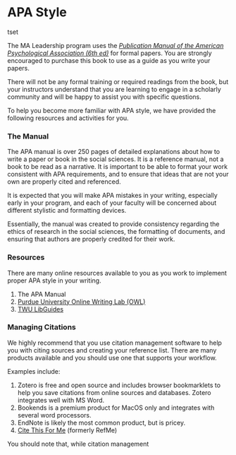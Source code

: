 # APA Style

tset

The MA Leadership program uses the [_Publication Manual of the American Psychological Association \(6th ed\)_](http://www.apastyle.org/manual/) for formal papers. You are strongly encouraged to purchase this book to use as a guide as you write your papers.

There will not be any formal training or required readings from the book, but your instructors understand that you are learning to engage in a scholarly community and will be happy to assist you with specific questions.

To help you become more familiar with APA style, we have provided the following resources and activities for you.

### The Manual

The APA manual is over 250 pages of detailed explanations about how to write a paper or book in the social sciences. It is a reference manual, not a book to be read as a narrative. It is important to be able to format your work consistent with APA requirements, and to ensure that ideas that are not your own are properly cited and referenced.

It is expected that you will make APA mistakes in your writing, especially early in your program, and each of your faculty will be concerned about different stylistic and formatting devices.

Essentially, the manual was created to provide consistency regarding the ethics of research in the social sciences, the formatting of documents, and ensuring that authors are properly credited for their work.

### Resources

There are many online resources available to you as you work to implement proper APA style in your writing.

1. The APA Manual
2. [Purdue University Online Writing Lab \(OWL\)](https://owl.english.purdue.edu/owl/resource/560/01/)
3. [TWU LibGuides](http://libguides.twu.ca/citation_style_guides)

### Managing Citations

We highly recommend that you use citation management software to help you with citing sources and creating your reference list. There are many products available and you should use one that supports your workflow.

Examples include:

1. Zotero is free and open source and includes browser bookmarklets to help you save citations from online sources and databases. Zotero integrates well with MS Word.
2. Bookends is a premium product for MacOS only and integrates with several word processors.
3. EndNote is likely the most common product, but is pricey.
4. [Cite This For Me](http://www.citethisforme.com/ca) \(formerly RefMe\)

You should note that, while citation management


